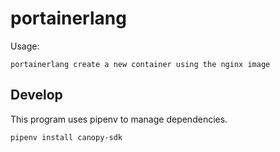 # portainerlang

Usage:
```
portainerlang create a new container using the nginx image
```

## Develop

This program uses pipenv to manage dependencies.

```
pipenv install canopy-sdk
```
